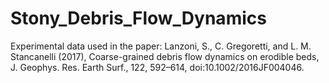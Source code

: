 # Stony_Debris_Flow_Dynamics
Experimental data  used in the paper: Lanzoni, S., C. Gregoretti, and L. M. Stancanelli (2017), Coarse-grained debris flow dynamics on erodible beds, J. Geophys. Res. Earth Surf., 122, 592–614, doi:10.1002/2016JF004046.
